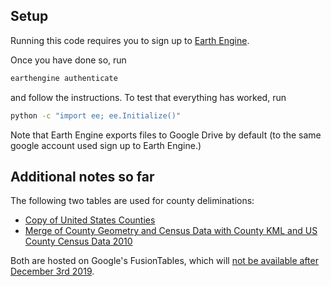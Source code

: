 ## Setup

Running this code requires you to sign up to [Earth Engine](https://developers.google.com/earth-engine/).

Once you have done so, run

```bash
earthengine authenticate
```

and follow the instructions. To test that everything has worked, run

```bash
python -c "import ee; ee.Initialize()"
```

Note that Earth Engine exports files to Google Drive by default (to the same google account used sign up to Earth Engine.)

## Additional notes so far

The following two tables are used for county deliminations:

* [Copy of United States Counties](https://fusiontables.google.com/data?docid=18Ayj5e7JxxtTPm1BdMnnzWbZMrxMB49eqGDTsaSp#rows:id=3)
* [Merge of County Geometry and Census Data with County KML and US County Census Data 2010](https://fusiontables.google.com/data?docid=1S4EB6319wWW2sWQDPhDvmSBIVrD3iEmCLYB7nMM#rows:id=1)

Both are hosted on Google's FusionTables, which will [not be available after December 3rd 2019](https://support.google.com/fusiontables/answer/9185417).
